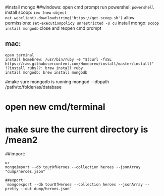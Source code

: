 
#install mongo
##windows: 
    open cmd prompt
    run powershel: `powershell`
    install scoop: `iex (new-object net.webclient).downloadstring('https://get.scoop.sh')`
    allow permissions: `set-executionpolicy unrestricted -s cu`
    install mongo: `scoop install mongodb`
    close and reopen cmd prompt
## mac: 
    open terminal
    install homebrew: /usr/bin/ruby -e "$(curl -fsSL https://raw.githubusercontent.com/Homebrew/install/master/install)"
    ??install ruby??: brew install ruby
    install mongodb: brew install mongodb

#make sure mongodb is running
    mongod --dbpath /path/to/folder/as/database
# open new cmd/terminal    
# make sure the current directory is /mean2

##import:
```mongoimport --db tourOfHeroes --collection heroes --jsonArray "server/heroes.json"
or
mongoimport --db tourOfHeroes --collection heroes --jsonArray "dump/heroes.json"```

##export:
`mongoexport --db tourOfHeroes --collection heroes --jsonArray --pretty --out dump/heroes.json`

